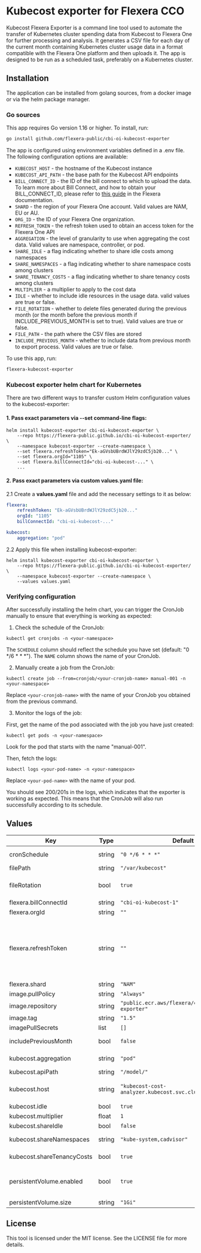 # Kubecost exporter for Flexera CCO

Kubecost Flexera Exporter is a command line tool used to automate the transfer of Kubernetes cluster spending data from Kubecost to Flexera One for further processing and analysis. It generates a CSV file for each day of the current month containing Kubernetes cluster usage data in a format compatible with the Flexera One platform and then uploads it. The app is designed to be run as a scheduled task, preferably on a Kubernetes cluster.

## Installation

The application can be installed from golang sources, from a docker image or via the helm package manager.

### Go sources

This app requires Go version 1.16 or higher. To install, run:

```bash
go install github.com/flexera-public/cbi-oi-kubecost-exporter
```

The app is configured using environment variables defined in a .env file. The following configuration options are available:

-   `KUBECOST_HOST` - the hostname of the Kubecost instance
-   `KUBECOST_API_PATH` - the base path for the Kubecost API endpoints
-   `BILL_CONNECT_ID` - the ID of the bill connect to which to upload the data. To learn more about Bill Connect, and how to obtain your BILL_CONNECT_ID, please refer to [this guide](https://docs.flexera.com/flexera/EN/Optima/CreateKubecostBillConnect.htm) in the Flexera documentation.
-   `SHARD` - the region of your Flexera One account. Valid values are NAM, EU or AU.
-   `ORG_ID` - the ID of your Flexera One organization.
-   `REFRESH_TOKEN` - the refresh token used to obtain an access token for the Flexera One API
-   `AGGREGATION` - the level of granularity to use when aggregating the cost data. Valid values are namespace, controller, or pod.
-   `SHARE_IDLE` - a flag indicating whether to share idle costs among namespaces
-   `SHARE_NAMESPACES` - a flag indicating whether to share namespace costs among clusters
-   `SHARE_TENANCY_COSTS` - a flag indicating whether to share tenancy costs among clusters
-   `MULTIPLIER` - a multiplier to apply to the cost data
-   `IDLE` - whether to include idle resources in the usage data. valid values are true or false.
-   `FILE_ROTATION` - whether to delete files generated during the previous month (or the month before the previous month if INCLUDE_PREVIOUS_MONTH is set to true). Valid values are true or false.
-   `FILE_PATH` - the path where the CSV files are stored
-   `INCLUDE_PREVIOUS_MONTH` - whether to include data from previous month to export process. Valid values are true or false.

To use this app, run:

```bash
flexera-kubecost-exporter
```

### Kubecost exporter helm chart for Kubernetes

There are two different ways to transfer custom Helm configuration values to the kubecost-exporter:

#### 1. Pass exact parameters via --set command-line flags:

```
helm install kubecost-exporter cbi-oi-kubecost-exporter \
    --repo https://flexera-public.github.io/cbi-oi-kubecost-exporter/ \
    --namespace kubecost-exporter --create-namespace \
    --set flexera.refreshToken="Ek-aGVsbUBrdWJlY29zdC5jb20..." \
    --set flexera.orgId="1105" \
    --set flexera.billConnectId="cbi-oi-kubecost-..." \
    ...
```

#### 2. Pass exact parameters via custom values.yaml file:

2.1 Create a **values.yaml** file and add the necessary settings to it as below:

```yml
flexera:
    refreshToken: "Ek-aGVsbUBrdWJlY29zdC5jb20..."
    orgId: "1105"
    billConnectId: "cbi-oi-kubecost-..."

kubecost:
    aggregation: "pod"
```

2.2 Apply this file when installing kubecost-exporter:

```
helm install kubecost-exporter cbi-oi-kubecost-exporter \
    --repo https://flexera-public.github.io/cbi-oi-kubecost-exporter/ \
    --namespace kubecost-exporter --create-namespace \
    --values values.yaml
```

### Verifying configuration

After successfully installing the helm chart, you can trigger the CronJob manually to ensure that everything is working as expected:

1. Check the schedule of the CronJob:

```
kubectl get cronjobs -n <your-namespace>
```

The `SCHEDULE` column should reflect the schedule you have set (default: "0 \*/6 \* \* \*"). The `NAME` column shows the name of your CronJob.

2. Manually create a job from the CronJob:

```
kubectl create job --from=cronjob/<your-cronjob-name> manual-001 -n <your-namespace>
```

Replace `<your-cronjob-name>` with the name of your CronJob you obtained from the previous command.

3. Monitor the logs of the job:

First, get the name of the pod associated with the job you have just created:

```
kubectl get pods -n <your-namespace>
```

Look for the pod that starts with the name "manual-001".

Then, fetch the logs:

```
kubectl logs <your-pod-name> -n <your-namespace>
```

Replace `<your-pod-name>` with the name of your pod.

You should see 200/201s in the logs, which indicates that the exporter is working as expected. This means that the CronJob will also run successfully according to its schedule.

## Values

| Key | Type | Default | Description |
|-----|------|---------|-------------|
| cronSchedule | string | `"0 */6 * * *"` | Setting up a cronJob scheduler to run an export task at the right time |
| filePath | string | `"/var/kubecost"` | Filepath to mount persistent volume |
| fileRotation | bool | `true` | Delete files generated for the previous month (or the month before the previous month if INCLUDE_PREVIOUS_MONTH is set to true) |
| flexera.billConnectId | string | `"cbi-oi-kubecost-1"` | Bill Connect ID |
| flexera.orgId | string | `""` | Flexera Organization ID |
| flexera.refreshToken | string | `""` | Refresh Token from FlexeraOne You can provide the refresh token in two ways: 1. Directly as a string:    refreshToken: "your_token_here" 2. Reference it from a Kubernetes secret:    refreshToken:      valueFrom:        secretKeyRef:          name: flexera-secrets  # Name of the Kubernetes secret          key: refresh_token     # Key in the secret containing the refresh token |
| flexera.shard | string | `"NAM"` | Shard ("NAM", "EU", "AU") |
| image.pullPolicy | string | `"Always"` |  |
| image.repository | string | `"public.ecr.aws/flexera/cbi-oi-kubecost-exporter"` |  |
| image.tag | string | `"1.5"` |  |
| imagePullSecrets | list | `[]` |  |
| includePreviousMonth | bool | `false` | Include data from previous month to export process |
| kubecost.aggregation | string | `"pod"` | Aggregation Level ("namespace", "controller", "pod") |
| kubecost.apiPath | string | `"/model/"` | Base path for the Kubecost API endpoints |
| kubecost.host | string | `"kubecost-cost-analyzer.kubecost.svc.cluster.local:9090"` | Default kubecost-cost-analyzer service host on the current cluster. For current cluster is serviceName.namespaceName.svc.cluster.local |
| kubecost.idle | bool | `true` | Include cost of idle resources |
| kubecost.multiplier | float | `1` | Cost multiplier |
| kubecost.shareIdle | bool | `false` | Allocate idle cost proportionally |
| kubecost.shareNamespaces | string | `"kube-system,cadvisor"` | Comma-separated list of namespaces to share costs |
| kubecost.shareTenancyCosts | bool | `true` | Share the cost of cluster overhead assets such as cluster management costs |
| persistentVolume.enabled | bool | `true` | Enable Persistent Volume. If this setting is disabled, it may lead to inability to store history and data uploads older than 15 days in Flexera One |
| persistentVolume.size | string | `"1Gi"` | Persistent Volume size |

## License

This tool is licensed under the MIT license. See the LICENSE file for more details.
